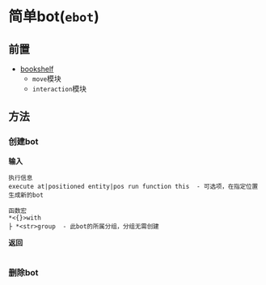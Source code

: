 # 简单bot(`ebot`)



## 前置

- [bookshelf](https://github.com/mcbookshelf/Bookshelf)
    - `move`模块
    - `interaction`模块

## 方法

### 创建bot

**输入**

```
执行信息
execute at|positioned entity|pos run function this  - 可选项，在指定位置生成新的bot

函数宏
*<{}>with
├ *<str>group  - 此bot的所属分组，分组无需创建

```

**返回**

```
```

### 删除bot

